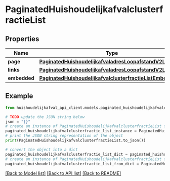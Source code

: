 # PaginatedHuishoudelijkafvalclusterfractieList


## Properties

Name | Type | Description | Notes
------------ | ------------- | ------------- | -------------
**page** | [**PaginatedHuishoudelijkafvaladresLoopafstandV2ListPage**](PaginatedHuishoudelijkafvaladresLoopafstandV2ListPage.md) |  | [optional] 
**links** | [**PaginatedHuishoudelijkafvaladresLoopafstandV2ListLinks**](PaginatedHuishoudelijkafvaladresLoopafstandV2ListLinks.md) |  | [optional] 
**embedded** | [**PaginatedHuishoudelijkafvalclusterfractieListEmbedded**](PaginatedHuishoudelijkafvalclusterfractieListEmbedded.md) |  | [optional] 

## Example

```python
from huishoudelijkafval_api_client.models.paginated_huishoudelijkafvalclusterfractie_list import PaginatedHuishoudelijkafvalclusterfractieList

# TODO update the JSON string below
json = "{}"
# create an instance of PaginatedHuishoudelijkafvalclusterfractieList from a JSON string
paginated_huishoudelijkafvalclusterfractie_list_instance = PaginatedHuishoudelijkafvalclusterfractieList.from_json(json)
# print the JSON string representation of the object
print(PaginatedHuishoudelijkafvalclusterfractieList.to_json())

# convert the object into a dict
paginated_huishoudelijkafvalclusterfractie_list_dict = paginated_huishoudelijkafvalclusterfractie_list_instance.to_dict()
# create an instance of PaginatedHuishoudelijkafvalclusterfractieList from a dict
paginated_huishoudelijkafvalclusterfractie_list_from_dict = PaginatedHuishoudelijkafvalclusterfractieList.from_dict(paginated_huishoudelijkafvalclusterfractie_list_dict)
```
[[Back to Model list]](../README.md#documentation-for-models) [[Back to API list]](../README.md#documentation-for-api-endpoints) [[Back to README]](../README.md)


